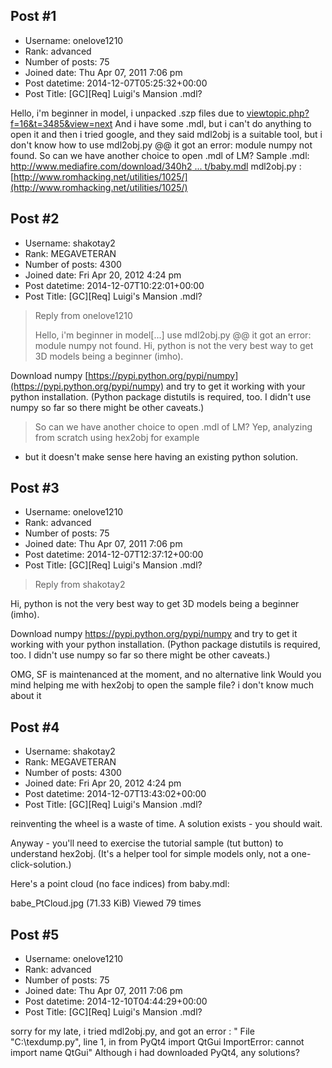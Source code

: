 ## Post #1
- Username: onelove1210
- Rank: advanced
- Number of posts: 75
- Joined date: Thu Apr 07, 2011 7:06 pm
- Post datetime: 2014-12-07T05:25:32+00:00
- Post Title: [GC][Req] Luigi's Mansion .mdl?

Hello, i'm beginner in model, i unpacked .szp files due to [viewtopic.php?f=16&t=3485&view=next](http://forum.xentax.com/viewtopic.php?f=16&t=3485&view=next)
And i have some .mdl, but i can't do anything to open it  and then i tried google, and they said mdl2obj is a suitable tool, but i don't know how to use mdl2obj.py @@ it got an error: module numpy not found. So can we have another choice to open .mdl of LM?
Sample .mdl: [http://www.mediafire.com/download/340h2 ... t/baby.mdl](http://www.mediafire.com/download/340h23ht1w0lelt/baby.mdl)
mdl2obj.py : [http://www.romhacking.net/utilities/1025/](http://www.romhacking.net/utilities/1025/)
## Post #2
- Username: shakotay2
- Rank: MEGAVETERAN
- Number of posts: 4300
- Joined date: Fri Apr 20, 2012 4:24 pm
- Post datetime: 2014-12-07T10:22:01+00:00
- Post Title: [GC][Req] Luigi's Mansion .mdl?

> Reply from onelove1210
>
> Hello, i'm beginner in model[...]
use mdl2obj.py @@ it got an error: module numpy not found.
Hi,
python is not the very best way to get 3D models being a beginner (imho).

Download numpy
[https://pypi.python.org/pypi/numpy](https://pypi.python.org/pypi/numpy)
and try to get it working with your python installation.
(Python package distutils is required, too.
I didn't use numpy so far so there might be other caveats.)

> So can we have another choice to open .mdl of LM?
Yep, analyzing from scratch using hex2obj for example 
- but it doesn't make sense here having an existing python solution.
## Post #3
- Username: onelove1210
- Rank: advanced
- Number of posts: 75
- Joined date: Thu Apr 07, 2011 7:06 pm
- Post datetime: 2014-12-07T12:37:12+00:00
- Post Title: [GC][Req] Luigi's Mansion .mdl?

> Reply from shakotay2
>
> 
Hi,
python is not the very best way to get 3D models being a beginner (imho).

Download numpy
https://pypi.python.org/pypi/numpy
and try to get it working with your python installation.
(Python package distutils is required, too.
I didn't use numpy so far so there might be other caveats.)

OMG, SF is maintenanced at the moment, and no alternative link
Would you mind helping me with hex2obj to open the sample file? i don't know much about it
## Post #4
- Username: shakotay2
- Rank: MEGAVETERAN
- Number of posts: 4300
- Joined date: Fri Apr 20, 2012 4:24 pm
- Post datetime: 2014-12-07T13:43:02+00:00
- Post Title: [GC][Req] Luigi's Mansion .mdl?

reinventing the wheel is a waste of time. A solution exists - you should wait.

Anyway - you'll need to exercise the tutorial sample (tut button) to understand hex2obj.
(It's a helper tool for simple models only, not a one-click-solution.)

Here's a point cloud (no face indices) from baby.mdl:



babe_PtCloud.jpg (71.33 KiB) Viewed 79 times
## Post #5
- Username: onelove1210
- Rank: advanced
- Number of posts: 75
- Joined date: Thu Apr 07, 2011 7:06 pm
- Post datetime: 2014-12-10T04:44:29+00:00
- Post Title: [GC][Req] Luigi's Mansion .mdl?

sorry for my late, i tried mdl2obj.py, and got an error : 
"  File "C:\texdump.py", line 1, in <module>
    from PyQt4 import QtGui
ImportError: cannot import name QtGui" 
Although i had downloaded PyQt4, any solutions?
